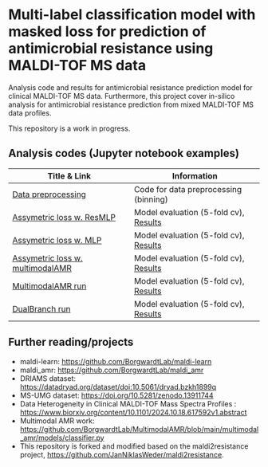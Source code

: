 # Multi-label classification model with masked loss for prediction of antimicrobial resistance using MALDI-TOF MS data

Analysis code and results for antimicrobial resistance prediction model for clinical MALDI-TOF MS data.
Furthermore, this project cover in-silico analysis for antimicrobial resistance prediction from mixed MALDI-TOF MS data profiles.

This repository is a work in progress.

## Analysis codes (Jupyter notebook examples)

| Title & Link | Information |
| ------------- | ------------- |
| [Data preprocessing](https://github.com/iron-lion/maldi2resistance/blob/main/notebooks/0_msdata_preprocessing.ipynb)  | Code for data preprocessing (binning) |
| [Assymetric loss w. ResMLP](https://github.com/iron-lion/maldi2resistance/blob/main/notebooks/multilabel_classification_assymetric-loss/1_assymetric_loss_test_ResMLP-multilabel.ipynb) | Model evaluation (5-fold cv), [Results](https://github.com/iron-lion/maldi2resistance/tree/main/notebooks/multilabel_classification_assymetric-loss/results_ResMLP-multilabel)|
| [Assymetric loss w. MLP](https://github.com/iron-lion/maldi2resistance/blob/main/notebooks/multilabel_classification_assymetric-loss/2_assymetric_loss_test_MLP.ipynb) | Model evaluation (5-fold cv), [Results](https://github.com/iron-lion/maldi2resistance/tree/main/notebooks/multilabel_classification_assymetric-loss/results_MLP) |
| [Assymetric loss w. multimodalAMR](https://github.com/iron-lion/maldi2resistance/blob/main/notebooks/multilabel_classification_assymetric-loss/3_assymetric_loss_on_multimodalAMR.ipynb) | Model evaluation (5-fold cv), [Results](https://github.com/iron-lion/maldi2resistance/tree/main/notebooks/multilabel_classification_assymetric-loss/multimodalAMR_5cv-UMG/csv) |
| [MultimodalAMR run](https://github.com/iron-lion/maldi2resistance/blob/main/notebooks/comparison/1_multimodalAMR.ipynb) | Model evaluation (5-fold cv), [Results](https://github.com/iron-lion/maldi2resistance/tree/main/notebooks/comparison/) |
| [DualBranch run](https://github.com/iron-lion/maldi2resistance/blob/main/notebooks/comparison/2_dual_branch.ipynb) | Model evaluation (5-fold cv), [Results](https://github.com/iron-lion/maldi2resistance/tree/main/notebooks/comparison/) |

## Further reading/projects
 - maldi-learn: https://github.com/BorgwardtLab/maldi-learn
 - maldi_amr: https://github.com/BorgwardtLab/maldi_amr
 - DRIAMS dataset: https://datadryad.org/dataset/doi:10.5061/dryad.bzkh1899q
 - MS-UMG dataset: https://doi.org/10.5281/zenodo.13911744
 - Data Heterogeneity in Clinical MALDI-TOF Mass Spectra Profiles : https://www.biorxiv.org/content/10.1101/2024.10.18.617592v1.abstract
 - Multimodal AMR work: https://github.com/BorgwardtLab/MultimodalAMR/blob/main/multimodal_amr/models/classifier.py
 - This repository is forked and modified based on the maldi2resistance project, https://github.com/JanNiklasWeder/maldi2resistance.
